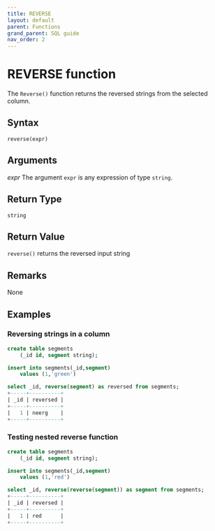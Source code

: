 ```yaml
---
title: REVERSE
layout: default
parent: Functions
grand_parent: SQL guide
nav_order: 2
---
```


# REVERSE function

The `Reverse()` function returns the reversed strings from the selected column.

## Syntax

```
reverse(expr)
```

## Arguments

_expr_
The argument `expr` is any expression of type `string`.

## Return Type

`string`

## Return Value

`reverse()` returns the reversed input string
## Remarks

None
## Examples

### Reversing strings in a column

```sql
create table segments
    (_id id, segment string);

insert into segments(_id,segment)
    values (1,'green')

select _id, reverse(segment) as reversed from segments;
+-----+----------+
| _id | reversed |
+-----+----------+
|   1 | neerg    |
+-----+----------+
```

### Testing nested reverse function

```sql
create table segments
    (_id id, segment string);

insert into segments(_id,segment)
    values (1,'red')

select _id, reverse(reverse(segment)) as segment from segments;
+-----+----------+
| _id | reversed |
+-----+----------+
|   1 | red      |
+-----+----------+
```
